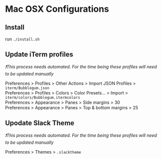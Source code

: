 # Mac OSX Configurations

## Install
run `./install.sh`

## Update iTerm profiles
<i>❗️This process needs automated. For the time being these profiles will need to be updated manually</i></br>

Preferences > Profiles > Other Actions > Import JSON Profiles > `iterm/Bubblegum.json`</br>
Preferences > Profiles > Colors > Color Presets... > Import > `iterm/colors/Bubblegum.itermcolors`</br>
Preferences > Appearance > Panes > Side margins > 30</br>
Preferences > Appearance > Panes > Top & bottom margins > 25

## Upodate Slack Theme
<i>❗️This process needs automated. For the time being these profiles will need to be updated manually</i></br>

Preferences > Themes > `.slacktheme`

